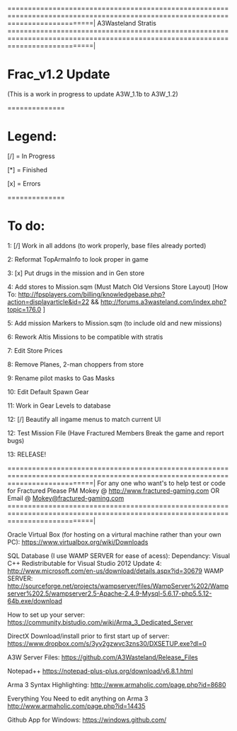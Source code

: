 =================================================================================================================================|
A3Wasteland Stratis
=================================================================================================================================|

# Frac_v1.2 Update

(This is a work in progress to update A3W_1.1b to A3W_1.2)

==============

# Legend:

[/] = In Progress

[*] = Finished

[x] = Errors 

==============

# To do:
1:  [/] Work in all addons (to work properly, base files already ported)

2:      Reformat TopArmaInfo to look proper in game

3:  [x] Put drugs in the mission and in Gen store

4:      Add stores to Mission.sqm (Must Match Old Versions Store Layout) 
[How To: http://fpsplayers.com/billing/knowledgebase.php?action=displayarticle&id=22 && http://forums.a3wasteland.com/index.php?topic=176.0 ]

5:      Add mission Markers to Mission.sqm (to include old and new missions)

6:      Rework Altis Missions to be compatible with stratis

7:      Edit Store Prices

8:      Remove Planes, 2-man choppers from store

9:      Rename pilot masks to Gas Masks

10:     Edit Default Spawn Gear

11:     Work in Gear Levels to database

12: [/] Beautify all ingame menus to match current UI

12:     Test Mission File (Have Fractured Members Break the game and report bugs)

13:     RELEASE!

=================================================================================================================================|
For any one who want's to help test or code for Fractured Please PM Mokey @ http://www.fractured-gaming.com 
OR
Email @ Mokey@fractured-gaming.com
=================================================================================================================================|

Oracle Virtual Box (for hosting on a virtural machine rather than your own PC):
https://www.virtualbox.org/wiki/Downloads

SQL Database (I use WAMP SERVER for ease of acess):
Dependancy: Visual C++ Redistributable for Visual Studio 2012 Update 4: http://www.microsoft.com/en-us/download/details.aspx?id=30679
WAMP SERVER: http://sourceforge.net/projects/wampserver/files/WampServer%202/Wampserver%202.5/wampserver2.5-Apache-2.4.9-Mysql-5.6.17-php5.5.12-64b.exe/download 

How to set up your server:
https://community.bistudio.com/wiki/Arma_3_Dedicated_Server

DirectX Download/install prior to first start up of server:
https://www.dropbox.com/s/3yv2gzwvc3zns30/DXSETUP.exe?dl=0

A3W Server Files:
https://github.com/A3Wasteland/Release_Files

Notepad++ 
https://notepad-plus-plus.org/download/v6.8.1.html

Arma 3 Syntax Highlighting:
http://www.armaholic.com/page.php?id=8680

Everything You Need to edit anything on Arma 3
http://www.armaholic.com/page.php?id=14435

Github App for Windows:
https://windows.github.com/

